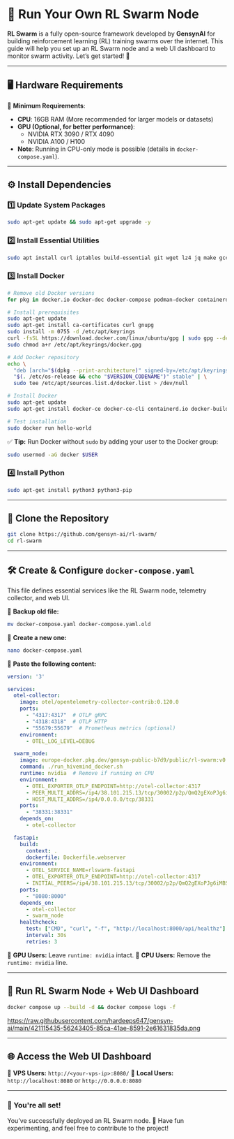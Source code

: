 # 🚀 Run Your Own RL Swarm Node

**RL Swarm** is a fully open-source framework developed by **GensynAI** for building reinforcement learning (RL) training swarms over the internet. This guide will help you set up an RL Swarm node and a web UI dashboard to monitor swarm activity. Let’s get started! 🚀

---

## 🖥️ Hardware Requirements

🔹 **Minimum Requirements**:
- **CPU**: 16GB RAM (More recommended for larger models or datasets)
- **GPU (Optional, for better performance)**:
  - NVIDIA RTX 3090 / RTX 4090
  - NVIDIA A100 / H100
- **Note**: Running in CPU-only mode is possible (details in `docker-compose.yaml`).

---

## ⚙️ Install Dependencies

### 1️⃣ Update System Packages
```bash
sudo apt-get update && sudo apt-get upgrade -y
```

### 2️⃣ Install Essential Utilities
```bash
sudo apt install curl iptables build-essential git wget lz4 jq make gcc nano automake autoconf tmux htop nvme-cli libgbm1 pkg-config libssl-dev libleveldb-dev tar clang bsdmainutils ncdu unzip libleveldb-dev -y
```

### 3️⃣ Install Docker
```bash
# Remove old Docker versions
for pkg in docker.io docker-doc docker-compose podman-docker containerd runc; do sudo apt-get remove $pkg; done

# Install prerequisites
sudo apt-get update
sudo apt-get install ca-certificates curl gnupg
sudo install -m 0755 -d /etc/apt/keyrings
curl -fsSL https://download.docker.com/linux/ubuntu/gpg | sudo gpg --dearmor -o /etc/apt/keyrings/docker.gpg
sudo chmod a+r /etc/apt/keyrings/docker.gpg

# Add Docker repository
echo \
  "deb [arch="$(dpkg --print-architecture)" signed-by=/etc/apt/keyrings/docker.gpg] https://download.docker.com/linux/ubuntu \
  "$(. /etc/os-release && echo "$VERSION_CODENAME")" stable" | \
  sudo tee /etc/apt/sources.list.d/docker.list > /dev/null

# Install Docker
sudo apt-get update
sudo apt-get install docker-ce docker-ce-cli containerd.io docker-buildx-plugin docker-compose-plugin

# Test installation
sudo docker run hello-world
```

✅ **Tip:** Run Docker without `sudo` by adding your user to the Docker group:
```bash
sudo usermod -aG docker $USER
```

### 4️⃣ Install Python
```bash
sudo apt-get install python3 python3-pip
```

---

## 📂 Clone the Repository
```bash
git clone https://github.com/gensyn-ai/rl-swarm/
cd rl-swarm
```

---

## 🛠️ Create & Configure `docker-compose.yaml`
This file defines essential services like the RL Swarm node, telemetry collector, and web UI.

🔹 **Backup old file:**
```bash
mv docker-compose.yaml docker-compose.yaml.old
```
🔹 **Create a new one:**
```bash
nano docker-compose.yaml
```
🔹 **Paste the following content:**
```yaml
version: '3'

services:
  otel-collector:
    image: otel/opentelemetry-collector-contrib:0.120.0
    ports:
      - "4317:4317"  # OTLP gRPC
      - "4318:4318"  # OTLP HTTP
      - "55679:55679"  # Prometheus metrics (optional)
    environment:
      - OTEL_LOG_LEVEL=DEBUG

  swarm_node:
    image: europe-docker.pkg.dev/gensyn-public-b7d9/public/rl-swarm:v0.0.1
    command: ./run_hivemind_docker.sh
    runtime: nvidia  # Remove if running on CPU
    environment:
      - OTEL_EXPORTER_OTLP_ENDPOINT=http://otel-collector:4317
      - PEER_MULTI_ADDRS=/ip4/38.101.215.13/tcp/30002/p2p/QmQ2gEXoPJg6iMBSUFWGzAabS2VhnzuS782Y637hGjfsRJ
      - HOST_MULTI_ADDRS=/ip4/0.0.0.0/tcp/38331
    ports:
      - "38331:38331"
    depends_on:
      - otel-collector

  fastapi:
    build:
      context: .
      dockerfile: Dockerfile.webserver
    environment:
      - OTEL_SERVICE_NAME=rlswarm-fastapi
      - OTEL_EXPORTER_OTLP_ENDPOINT=http://otel-collector:4317
      - INITIAL_PEERS=/ip4/38.101.215.13/tcp/30002/p2p/QmQ2gEXoPJg6iMBSUFWGzAabS2VhnzuS782Y637hGjfsRJ
    ports:
      - "8080:8000"
    depends_on:
      - otel-collector
      - swarm_node
    healthcheck:
      test: ["CMD", "curl", "-f", "http://localhost:8000/api/healthz"]
      interval: 30s
      retries: 3
```
🔹 **GPU Users:** Leave `runtime: nvidia` intact.
🔹 **CPU Users:** Remove the `runtime: nvidia` line.


---

## 🚀 Run RL Swarm Node + Web UI Dashboard
```bash
docker compose up --build -d && docker compose logs -f
```
https://raw.githubusercontent.com/hardeeps647/gensyn-ai/main/421115435-56243405-85ca-41ae-8591-2e61631835da.png

---

## 🌐 Access the Web UI Dashboard
🔹 **VPS Users:** `http://<your-vps-ip>:8080/`
🔹 **Local Users:** `http://localhost:8080` or `http://0.0.0.0:8080`


---

### 🎉 You're all set!
You’ve successfully deployed an RL Swarm node. 🚀 Have fun experimenting, and feel free to contribute to the project!
